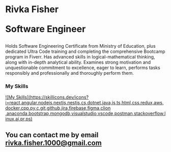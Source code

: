 # <b> Rivka Fisher </b> </span> </br>  <p> Software Engineer</p>

Holds Software Engineering Certificate from Ministry of Education,
plus dedicated Ultra Code training and completing the comprehensive Bootcamp program in Fiverr.
Has advanced skills in logical-mathematical thinking, along with in-depth analytical ability.
Examines strong motivation and unquestionable commitment to excellence, eager to learn,
performs tasks responsibly and professionally and thoroughly perform them.

### My Skills
[![My Skills](https://skillicons.dev/icons?i=react,angular,nodejs,nextjs,nestjs,cs,dotnet,java,js,ts,html,css,redux,aws,docker,cpp,py,c,git,github,jira,firebase,figma,clion	,anaconda,bootstrap,mongodb,visualstudio,vscode,postman,stackoverflow,linux,ai,pr,ps)](https://skillicons.dev)




###

## <b>You can contact me by email [rivka.fisher.1000@gmail.com](mailto:rivka.fisher.1000@gmail.com)</b>

